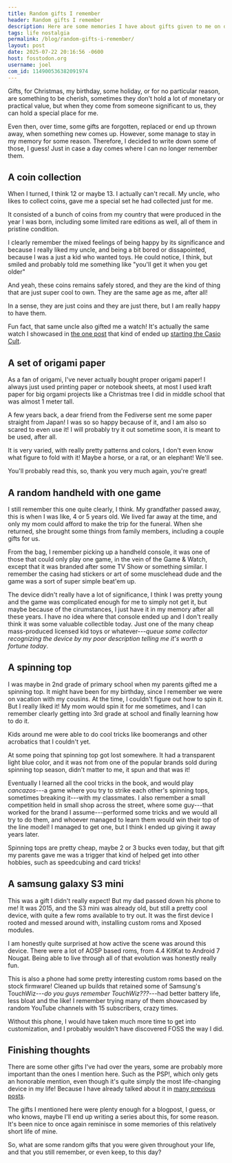 ```yaml
---
title: Random gifts I remember
header: Random gifts I remember
description: Here are some memories I have about gifts given to me on different times on my life! A few are still around, and others are long lost, but they prevail in my memory, and now here.
tags: life nostalgia
permalink: /blog/random-gifts-i-remember/
layout: post
date: 2025-07-22 20:16:56 -0600
host: fosstodon.org
username: joel
com_id: 114900536382091974
---
```


Gifts, for Christmas, my birthday, some holiday, or for no particular reason, are something to be cherish, sometimes they don't hold a lot of monetary or practical value, but when they come from someone significant to us, they can hold a special place for me.

Even then, over time, some gifts are forgotten, replaced or end up thrown away, when something new comes up. However, some manage to stay in my memory for some reason. Therefore, I decided to write down some of those, I guess! Just in case a day comes where I can no longer remember them.


## A coin collection

When I turned, I think 12 or maybe 13. I actually can't recall. My uncle, who likes to collect coins, gave me a special set he had collected just for me.

It consisted of a bunch of coins from my country that were produced in the year I was born, including some limited rare editions as well, all of them in pristine condition.

I clearly remember the mixed feelings of being happy by its significance and because I really liked my uncle, and being a bit bored or dissapointed, because I was a just a kid who wanted toys. He could notice, I think, but smiled and probably told me something like "you'll get it when you get older"

And yeah, these coins remains safely stored, and they are the kind of thing that are just super cool to own. They are the same age as me, after all!

In a sense, they are just coins and they are just there, but I am really happy to have them.

Fun fact, that same uncle also gifted me a watch! It's actually the same watch I showcased in [the one post](https://fosstodon.org/@joel/109005194088466959) that kind of ended up [starting the Casio Cult](/blog/starting-a-trend-by-accident).

## A set of origami paper

As a fan of origami, I've never actually bought proper origami paper! I always just used printing paper or notebook sheets, at most I used kraft paper for big orgami projects like a Christmas tree I did in middle school that was almost 1 meter tall.

A few years back, a dear friend from the Fediverse sent me some paper straight from Japan! I was so so happy because of it, and I am also so scared to even use it! I will probably try it out sometime soon, it is meant to be used, after all.

It is very varied, with really pretty patterns and colors, I don't even know what figure to fold with it! Maybe a horse, or a rat, or an elephant! We'll see.

You'll probably read this, so, thank you very much again, you're great!

## A random handheld with one game

I still remember this one quite clearly, I think. My grandfather passed away, this is when I was like, 4 or 5 years old. We lived far away at the time, and only my mom could afford to make the trip for the funeral. When she returned, she brought some things from family members, including a couple gifts for us.

From the bag, I remember picking up a handheld console, it was one of those that could only play one game, in the vein of the Game & Watch, except that it was branded after some TV Show or something similar. I remember the casing had stickers or art of some musclehead dude and the game was a sort of super simple beat'em up.

The device didn't really have a lot of significance, I think I was pretty young and the game was complicated enough for me to simply not get it, but maybe because of the cirumstances, I just have it in my memory after all these years. I have no idea where that console ended up and I don't really think it was some valuable collectible today. Just one of the many cheap mass-produced licensed kid toys or whatever---*queue some collector recognizing the device by my poor description telling me it's worth a fortune today*.

## A spinning top

I was maybe in 2nd grade of primary school when my parents gifted me a spinning top. It might have been for my birthday, since I remember we were on vacation with my cousins. At the time, I couldn't figure out how to spin it. But I really liked it! My mom would spin it for me sometimes, and I can remember clearly getting into 3rd grade at school and finally learning how to do it.

Kids around me were able to do cool tricks like boomerangs and other acrobatics that I couldn't yet.

At some poing that spinning top got lost somewhere. It had a transparent light blue color, and it was not from one of the popular brands sold during spinning top season, didn't matter to me, it spun and that was it!

Eventually I learned all the cool tricks in the book, and would play *cancazos*---a game where you try to strike each other's spinning tops, sometimes breaking it---with my classmates. I also remember a small competition held in small shop across the street, where some guy---that worked for the brand I assume---performed some tricks and we would all try to do them, and whoever managed to learn them would win their top of the line model! I managed to get one, but I think I ended up giving it away years later.


Spinning tops are pretty cheap, maybe 2 or 3 bucks even today, but that gift my parents gave me was a trigger that kind of helped get into other hobbies, such as speedcubing and card tricks!

## A samsung galaxy S3 mini

This was a gift I didn't really expect! But my dad passed down his phone to me! It was 2015, and the S3 mini was already old, but still a pretty cool device, with quite a few roms available to try out. It was the first device I rooted and messed around with, installing custom roms and Xposed modules.

I am honestly quite surprised at how active the scene was around this device. There were a lot of AOSP based roms, from 4.4 KitKat to Android 7 Nougat. Being able to live through all of that evolution was honestly really fun.

This is also a phone had some pretty interesting custom roms based on the stock firmware! Cleaned up builds that retained some of Samsung's TouchWiz---*do you guys remember TouchWiz???*---had better battery life, less bloat and the like! I remember trying many of them showcased by random YouTube channels with 15 subscribers, crazy times.

Without this phone, I would have taken much more time to get into customization, and I probably wouldn't have discovered FOSS the way I did.

## Finishing thoughts

There are some other gifts I've had over the years, some are probably more important than the ones I mention here. Such as the PSP!, which only gets an honorable mention, even though it's quite simply the most life-changing device in my life! Because I have already talked about it in [many previous posts](/more/tags/psp).

The gifts I mentioned here were plenty enough for a blogpost, I guess, or who knows, maybe I'll end up writing a series about this, for some reason. It's been nice to once again reminisce in some memories of this relatively short life of mine.

So, what are some random gifts that you were given throughout your life, and that you still remember, or even keep, to this day?
